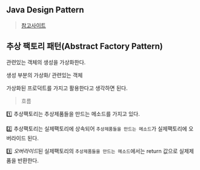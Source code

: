 ## Java Design Pattern

> [참고사이트](https://gmlwjd9405.github.io/2018/08/08/abstract-factory-pattern.html)

## 추상 팩토리 패턴(Abstract Factory Pattern)

관련있는 객체의 생성을 가상화한다.

생성 부분의 가상화/ 관련있는 객체



가상화된 프로덕트를 가지고 활용한다고 생각하면 된다.



> 흐름

:one: 추상팩토리는 추상제품들을 만드는 메소드를 가지고 있다.

:two: 추상팩토리는 실제팩토리에 상속되어 `추상제품들을 만드는 메소드`가 실제팩토리에 오버라이드 된다.

:three: *오버라이드*된 실제팩토리의 `추상제품들을 만드는 메소드`에서는 return 값으로 실제제품을 반환한다.







